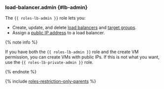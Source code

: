 ### load-balancer.admin {#lb-admin}

The `{{ roles-lb-admin }}` role lets you:

- Create, update, and delete [load balancers](../load-balancer/concepts/index.md) and [target groups](../load-balancer/concepts/target-resources.md).
- Assign a [public IP address](../vpc/concepts/address.md) to a load balancer.

{% note info %}

If you have both the `{{ roles-lb-admin }}` role and the create VM permission, you can create VMs with public IPs. If this is not what you want, use the `{{ roles-lb-private-admin }}` role.

{% endnote %}

{% include [roles-restriction-only-parents](iam/roles-restriction-only-parents.md) %}

